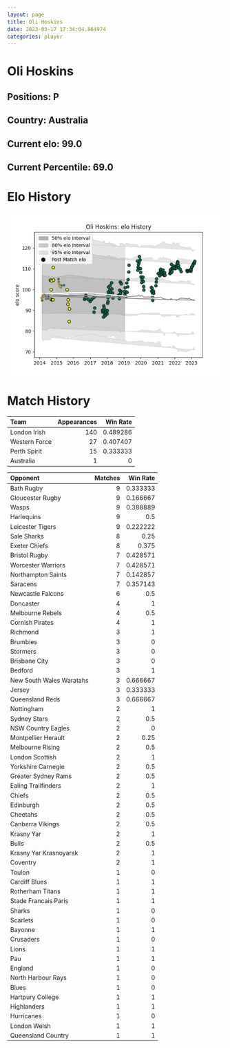 ```yaml
---  
layout: page  
title: Oli Hoskins  
date: 2023-03-17 17:34:04.864974  
categories: player  
---
```

# Oli Hoskins

## Positions: P

## Country: Australia

## Current elo: 99.0

## Current Percentile: 69.0

# Elo History


![elo history](history_OliHoskins.png)
# Match History


| Team          |   Appearances |   Win Rate |
|:--------------|--------------:|-----------:|
| London Irish  |           140 |   0.489286 |
| Western Force |            27 |   0.407407 |
| Perth Spirit  |            15 |   0.333333 |
| Australia     |             1 |   0        |

| Opponent                 |   Matches |   Win Rate |
|:-------------------------|----------:|-----------:|
| Bath Rugby               |         9 |   0.333333 |
| Gloucester Rugby         |         9 |   0.166667 |
| Wasps                    |         9 |   0.388889 |
| Harlequins               |         9 |   0.5      |
| Leicester Tigers         |         9 |   0.222222 |
| Sale Sharks              |         8 |   0.25     |
| Exeter Chiefs            |         8 |   0.375    |
| Bristol Rugby            |         7 |   0.428571 |
| Worcester Warriors       |         7 |   0.428571 |
| Northampton Saints       |         7 |   0.142857 |
| Saracens                 |         7 |   0.357143 |
| Newcastle Falcons        |         6 |   0.5      |
| Doncaster                |         4 |   1        |
| Melbourne Rebels         |         4 |   0.5      |
| Cornish Pirates          |         4 |   1        |
| Richmond                 |         3 |   1        |
| Brumbies                 |         3 |   0        |
| Stormers                 |         3 |   0        |
| Brisbane City            |         3 |   0        |
| Bedford                  |         3 |   1        |
| New South Wales Waratahs |         3 |   0.666667 |
| Jersey                   |         3 |   0.333333 |
| Queensland Reds          |         3 |   0.666667 |
| Nottingham               |         2 |   1        |
| Sydney Stars             |         2 |   0.5      |
| NSW Country Eagles       |         2 |   0        |
| Montpellier Herault      |         2 |   0.25     |
| Melbourne Rising         |         2 |   0.5      |
| London Scottish          |         2 |   1        |
| Yorkshire Carnegie       |         2 |   0.5      |
| Greater Sydney Rams      |         2 |   0.5      |
| Ealing Trailfinders      |         2 |   1        |
| Chiefs                   |         2 |   0.5      |
| Edinburgh                |         2 |   0.5      |
| Cheetahs                 |         2 |   0.5      |
| Canberra Vikings         |         2 |   0.5      |
| Krasny Yar               |         2 |   1        |
| Bulls                    |         2 |   0.5      |
| Krasny Yar Krasnoyarsk   |         2 |   1        |
| Coventry                 |         2 |   1        |
| Toulon                   |         1 |   0        |
| Cardiff Blues            |         1 |   1        |
| Rotherham Titans         |         1 |   1        |
| Stade Francais Paris     |         1 |   1        |
| Sharks                   |         1 |   0        |
| Scarlets                 |         1 |   0        |
| Bayonne                  |         1 |   1        |
| Crusaders                |         1 |   0        |
| Lions                    |         1 |   1        |
| Pau                      |         1 |   1        |
| England                  |         1 |   0        |
| North Harbour Rays       |         1 |   0        |
| Blues                    |         1 |   0        |
| Hartpury College         |         1 |   1        |
| Highlanders              |         1 |   1        |
| Hurricanes               |         1 |   0        |
| London Welsh             |         1 |   1        |
| Queensland Country       |         1 |   1        |